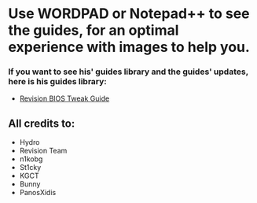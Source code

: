 # Use WORDPAD or Notepad++ to see the guides, for an optimal experience with images to help you.
 ### If you want to see his' guides library and the guides' updates, here is his guides library: 

- [Revision BIOS Tweak Guide](https://bit.ly/37wvMwv)

## All credits to:

- Hydro
- Revision Team
- n1kobg
- St1cky
- KGCT
- Bunny
- PanosXidis

